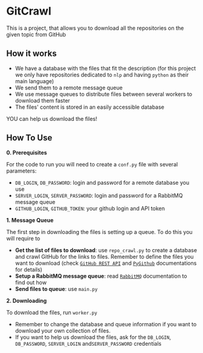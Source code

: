 # GitCrawl

This is a project, that allows you to download all the repositories on the given topic from GitHub

## How it works
- We have a database with the files that fit the description (for this project we only have repositories dedicated to `nlp` and having `python` as their main language)
- We send them to a remote message queue
- We use message queues to distribute files between several workers to download them faster
- The files' content is stored in an easily accessible database

YOU can help us download the files!

## How To Use
**0. Prerequisites**

For the code to run you will need to create a `conf.py` file with several parameters:
- `DB_LOGIN`, `DB_PASSWORD`: login and password for a remote database you use
- `SERVER_LOGIN`, `SERVER_PASSWORD`: login and password for a RabbitMQ message queue
- `GITHUB_LOGIN`, `GITHUB_TOKEN`: your github login and API token

**1. Message Queue**

The first step in downloading the files is setting up a queue. To do this you will require to
- **Get the list of files to download**: use `repo_crawl.py` to create a database and crawl GitHub for the links to files. Remember to define the files you want to download (check [`GitHub REST API`](https://docs.github.com/en/rest) and [`PyGithub`](https://github.com/PyGithub/PyGithub) documentations for details)
- **Setup a RabbitMQ message queue**: read [`RabbitMQ`](https://www.rabbitmq.com/documentation.html) documentation to find out how
- **Send files to queue**: use `main.py` 

**2. Downloading**

To download the files, run `worker.py`

- Remember to change the database and queue information if you want to download your own collection of files.
- If you want to help us download the files, ask for the `DB_LOGIN`, `DB_PASSWORD`, `SERVER_LOGIN` and`SERVER_PASSWORD` credentials
